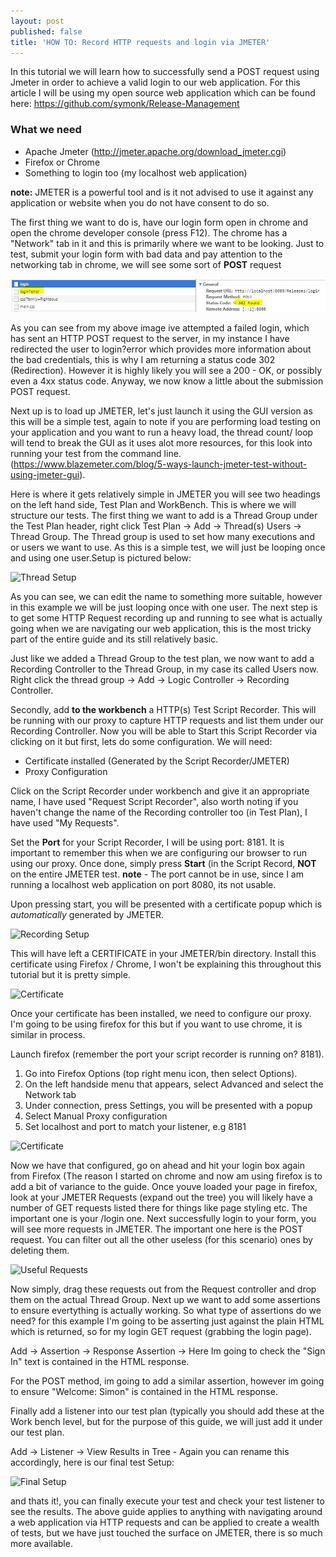 ```yaml
---
layout: post
published: false
title: 'HOW TO: Record HTTP requests and login via JMETER'
---
```



In this tutorial we will learn how to successfully send a POST request using Jmeter in order to achieve a valid login to our web application.  For this article I will be using my open source web application which can be found here: https://github.com/symonk/Release-Management

### What we need

- Apache Jmeter (http://jmeter.apache.org/download_jmeter.cgi)
- Firefox or Chrome
- Something to login too (my localhost web application)

**note:** JMETER is a powerful tool and is it not advised to use it against any application or website when you do not have consent to do so.

The first thing we want to do is, have our login form open in chrome and open the chrome developer console (press F12).  The chrome has a "Network" tab in it and this is primarily where we want to be looking.  Just to test, submit your login form with bad data and pay attention to the networking tab in chrome, we will see some sort of **POST** request 


![Failed Login](https://raw.githubusercontent.com/symonk/symonk.github.io/master/img/failedLogin.JPG)

As you can see from my above image ive attempted a failed login, which has sent an HTTP POST request to the server, in my instance I have redirected the user to login?error which provides more information about the bad credentials, this is why I am returning a status code 302 (Redirection).  However it is highly likely you will see a 200 - OK, or possibly even a 4xx status code.  Anyway, we now know a little about the submission POST request.

Next up is to load up JMETER, let's just launch it using the GUI version as this will be a simple test, again to note if you are performing load testing on your application and you want to run a heavy load, the thread count/ loop will tend to break the GUI as it uses alot more resources, for this look into running your test from the command line. (https://www.blazemeter.com/blog/5-ways-launch-jmeter-test-without-using-jmeter-gui).  

Here is where it gets relatively simple in JMETER you will see two headings on the left hand side, Test Plan and WorkBench.  This is where we will structure our tests.  The first thing we want to add is a Thread Group  under the Test Plan header, right click Test Plan -> Add -> Thread(s) Users -> Thread Group.  The Thread group is used to set how many executions and or users we want to use.  As this is a simple test, we will just be looping once and using one user.Setup is pictured below:

![Thread Setup](https://github.com/symonk/symonk.github.io/tree/master/img/1.JPG)

As you can see, we can edit the name to something more suitable, however in this example we will be just looping once with one user.  The next step is to get some HTTP Request recording up and running to see what is actually going when we are navigating our web application, this is the most tricky part of the entire guide and its still relatively basic. 

Just like we added a Thread Group to the test plan, we now want to add a Recording Controller to the Thread Group, in my case its called Users now.  Right click the thread group ->  Add -> Logic Controller -> Recording Controller.

Secondly, add **to the workbench** a HTTP(s) Test Script Recorder.  This will be running with our proxy to capture HTTP requests and list them under our Recording Controller.  Now you will be able to Start this Script Recorder via clicking on it but first, lets do some configuration.  We will need:

- Certificate installed (Generated by the Script Recorder/JMETER)
- Proxy Configuration

Click on the Script Recorder under workbench and give it an appropriate name, I have used "Request Script Recorder", also worth noting if you haven't change the name of the Recording controller too (in Test Plan), I have used "My Requests".

Set the **Port** for your Script Recorder, I will be using port: 8181.  It is important to remember this when we are configuring our browser to run using our proxy.  Once done, simply press **Start** (in the Script Record, **NOT** on the entire JMETER test.  **note** - The port cannot be in use, since I am running a localhost web application on port 8080, its not usable.

Upon pressing start, you will be presented with a certificate popup which is *automatically* generated by JMETER.  

![Recording Setup](https://github.com/symonk/symonk.github.io/tree/master/img/2.JPG)

This will have left a CERTIFICATE in your JMETER/bin directory.  Install this certificate using Firefox / Chrome, I won't be explaining this throughout this tutorial but it is pretty simple.

![Certificate](https://github.com/symonk/symonk.github.io/tree/master/img/3.JPG)

Once your certificate has been installed, we need to configure our proxy.  I'm going to be using firefox for this but if you want to use chrome, it is similar in process.

Launch firefox (remember the port your script recorder is running on? 8181). 

1. Go into Firefox Options (top right menu icon, then select Options).
2. On the left handside menu that appears, select Advanced and select the Network tab
3. Under connection, press Settings, you will be presented with a popup
4. Select Manual Proxy configuration
5. Set localhost and port to match your listener, e.g 8181

![Certificate](https://github.com/symonk/symonk.github.io/tree/master/img/4.JPG)

Now we have that configured, go on ahead and hit your login box again from Firefox (The reason I started on chrome and now am using firefox is to add a bit of variance to the guide.  Once youve loaded your page in firefox, look at your JMETER Requests (expand out the tree) you will likely have a number of GET requests listed there for things like page styling etc.  The important one is your /login one.  Next successfully login to your form, you will see more requests in JMETER.  The important one here is the POST request.  You can filter out all the other useless (for this scenario) ones by deleting them.  

![Useful Requests](https://github.com/symonk/symonk.github.io/tree/master/img/5.JPG)

Now simply, drag these requests out from the Request controller and drop them on the actual Thread Group.  Next up we want to add some assertions to ensure evertything is actually working. So what type of assertions do we need? for this example I'm going to be asserting just against the plain HTML which is returned,  so for my login GET request (grabbing the login page).  

Add -> Assertion -> Response Assertion -> Here Im going to check the "Sign In" text is contained in the HTML response.

For the POST method, im going to add a similar assertion, however im going to ensure "Welcome: Simon" is contained in the HTML response.

Finally add a listener into our test plan (typically you should add these at the Work bench level, but for the purpose of this guide, we will just add it under our test plan.  

Add -> Listener -> View Results in Tree - Again you can rename this accordingly, here is our final test Setup:

![Final Setup](https://github.com/symonk/symonk.github.io/tree/master/img/6.JPG)

and thats it!, you can finally execute your test and check your test listener to see the results.  The above guide applies to anything with navigating around a web application via HTTP requests and can be applied to create a wealth of tests, but we have just touched the surface on JMETER, there is so much more available. 
